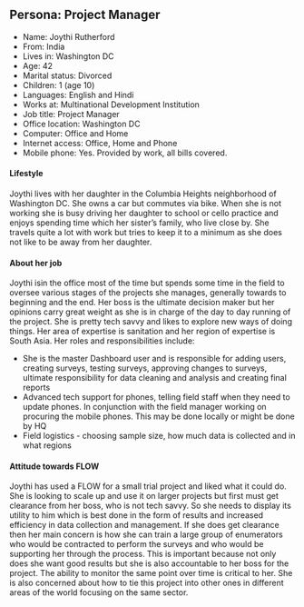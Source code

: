 ## Persona: Project Manager

* Name: 			Joythi Rutherford
* From: 			India
* Lives in: 		Washington DC
* Age: 			42
* Marital status: 		Divorced
* Children: 		1 (age 10)
* Languages: 		English and Hindi
* Works at: 		Multinational Development Institution
* Job title:		Project Manager
* Office location:	Washington DC 
* Computer:		Office and Home
* Internet access: 	Office, Home and Phone
* Mobile phone: 		Yes. Provided by work, all bills covered.

#### Lifestyle
Joythi lives with her daughter in the Columbia Heights neighborhood of Washington DC. She owns a car but commutes via bike. When she is not working she is busy driving her daughter to school or cello practice and enjoys spending time which her sister’s family, who live close by.  She travels quite a lot with work but tries to keep it to a minimum as she does not like to be away from her daughter.

#### About her job
Joythi isin the office most of the time but spends some time in the field to oversee various stages of the projects she manages, generally towards to beginning and the end. Her boss is the ultimate decision maker but her opinions carry great weight as she is in charge of the day to day running of the project. She is pretty tech savvy and likes to explore new ways of doing things. Her area of expertise is sanitation and her region of expertise is South Asia. Her roles and responsibilities include:

* She is the master Dashboard user and is responsible for adding users, creating surveys, testing surveys, approving changes to surveys, ultimate responsibility for data cleaning and analysis and creating final reports
* Advanced tech support for phones, telling field staff when they need to update phones. In conjunction with the field manager working on procuring the mobile phones. This may be done locally or might be done by HQ
* Field logistics - choosing sample size, how much data is collected and in what regions

#### Attitude towards FLOW
Joythi has used a FLOW for a small trial project and liked what it could do. She is looking to scale up and use it on larger projects but first must get clearance from her boss, who is not tech savvy. So she needs to display its utility to him which is best done in the form of results and increased efficiency in data collection and management. If she does get clearance then her main concern is how she can train a large group of enumerators who would be contracted to perform the surveys and who would be supporting her through the process. This is important because not only does she want good results but she is also accountable to her boss for the project. The ability to monitor the same point over time is critical to her. She is also concerned about how to tie this project into other ones in different areas of the world focusing on the same sector. 